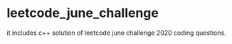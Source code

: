 # leetcode_june_challenge
it includes c++ solution of leetcode june challenge 2020 coding questions.
